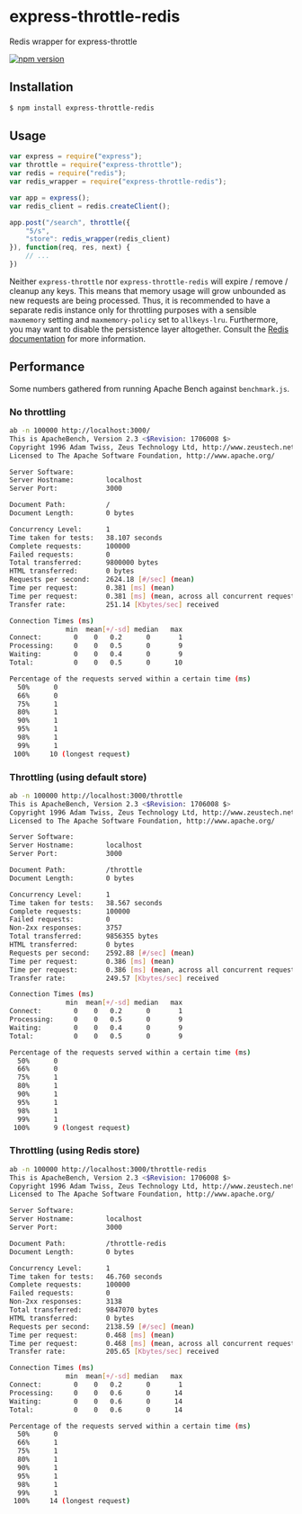 # express-throttle-redis
Redis wrapper for express-throttle

[![npm version](https://badge.fury.io/js/express-throttle-redis.svg)](https://badge.fury.io/js/express-throttle-redis)

## Installation

```bash
$ npm install express-throttle-redis
```

## Usage

```js
var express = require("express");
var throttle = require("express-throttle");
var redis = require("redis");
var redis_wrapper = require("express-throttle-redis");

var app = express();
var redis_client = redis.createClient();

app.post("/search", throttle({
	"5/s",
	"store": redis_wrapper(redis_client)
}), function(req, res, next) {
	// ...
})
```

Neither `express-throttle` nor `express-throttle-redis` will expire / remove / cleanup any keys. This means that memory usage will grow unbounded as new requests are being processed. Thus, it is recommended to have a separate redis instance only for throttling purposes with a sensible `maxmemory` setting and `maxmemory-policy` set to `allkeys-lru`. Furthermore, you may want to disable the persistence layer altogether. Consult the [Redis documentation](http://redis.io/documentation) for more information.

## Performance

Some numbers gathered from running Apache Bench against `benchmark.js`.

### No throttling

```bash
ab -n 100000 http://localhost:3000/
This is ApacheBench, Version 2.3 <$Revision: 1706008 $>
Copyright 1996 Adam Twiss, Zeus Technology Ltd, http://www.zeustech.net/
Licensed to The Apache Software Foundation, http://www.apache.org/

Server Software:
Server Hostname:        localhost
Server Port:            3000

Document Path:          /
Document Length:        0 bytes

Concurrency Level:      1
Time taken for tests:   38.107 seconds
Complete requests:      100000
Failed requests:        0
Total transferred:      9800000 bytes
HTML transferred:       0 bytes
Requests per second:    2624.18 [#/sec] (mean)
Time per request:       0.381 [ms] (mean)
Time per request:       0.381 [ms] (mean, across all concurrent requests)
Transfer rate:          251.14 [Kbytes/sec] received

Connection Times (ms)
              min  mean[+/-sd] median   max
Connect:        0    0   0.2      0       1
Processing:     0    0   0.5      0       9
Waiting:        0    0   0.4      0       9
Total:          0    0   0.5      0      10

Percentage of the requests served within a certain time (ms)
  50%      0
  66%      0
  75%      1
  80%      1
  90%      1
  95%      1
  98%      1
  99%      1
 100%     10 (longest request)
```

### Throttling (using default store)

```bash
ab -n 100000 http://localhost:3000/throttle
This is ApacheBench, Version 2.3 <$Revision: 1706008 $>
Copyright 1996 Adam Twiss, Zeus Technology Ltd, http://www.zeustech.net/
Licensed to The Apache Software Foundation, http://www.apache.org/

Server Software:
Server Hostname:        localhost
Server Port:            3000

Document Path:          /throttle
Document Length:        0 bytes

Concurrency Level:      1
Time taken for tests:   38.567 seconds
Complete requests:      100000
Failed requests:        0
Non-2xx responses:      3757
Total transferred:      9856355 bytes
HTML transferred:       0 bytes
Requests per second:    2592.88 [#/sec] (mean)
Time per request:       0.386 [ms] (mean)
Time per request:       0.386 [ms] (mean, across all concurrent requests)
Transfer rate:          249.57 [Kbytes/sec] received

Connection Times (ms)
              min  mean[+/-sd] median   max
Connect:        0    0   0.2      0       1
Processing:     0    0   0.5      0       9
Waiting:        0    0   0.4      0       9
Total:          0    0   0.5      0       9

Percentage of the requests served within a certain time (ms)
  50%      0
  66%      0
  75%      1
  80%      1
  90%      1
  95%      1
  98%      1
  99%      1
 100%      9 (longest request)
```

### Throttling (using Redis store)

```bash
ab -n 100000 http://localhost:3000/throttle-redis
This is ApacheBench, Version 2.3 <$Revision: 1706008 $>
Copyright 1996 Adam Twiss, Zeus Technology Ltd, http://www.zeustech.net/
Licensed to The Apache Software Foundation, http://www.apache.org/

Server Software:
Server Hostname:        localhost
Server Port:            3000

Document Path:          /throttle-redis
Document Length:        0 bytes

Concurrency Level:      1
Time taken for tests:   46.760 seconds
Complete requests:      100000
Failed requests:        0
Non-2xx responses:      3138
Total transferred:      9847070 bytes
HTML transferred:       0 bytes
Requests per second:    2138.59 [#/sec] (mean)
Time per request:       0.468 [ms] (mean)
Time per request:       0.468 [ms] (mean, across all concurrent requests)
Transfer rate:          205.65 [Kbytes/sec] received

Connection Times (ms)
              min  mean[+/-sd] median   max
Connect:        0    0   0.2      0       1
Processing:     0    0   0.6      0      14
Waiting:        0    0   0.6      0      14
Total:          0    0   0.6      0      14

Percentage of the requests served within a certain time (ms)
  50%      0
  66%      1
  75%      1
  80%      1
  90%      1
  95%      1
  98%      1
  99%      1
 100%     14 (longest request)
```